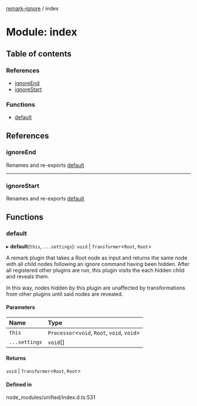 [remark-ignore](../README.md) / index

# Module: index

## Table of contents

### References

- [ignoreEnd](index.md#ignoreend)
- [ignoreStart](index.md#ignorestart)

### Functions

- [default](index.md#default)

## References

### ignoreEnd

Renames and re-exports [default](end.md#default)

___

### ignoreStart

Renames and re-exports [default](start.md#default)

## Functions

### default

▸ **default**(`this`, `...settings`): `void` \| `Transformer`<`Root`, `Root`\>

A remark plugin that takes a Root node as input and returns the same node
with all child nodes following an ignore command having been hidden. After
all registered other plugins are run, this plugin visits the each hidden
child and reveals them.

In this way, nodes hidden by this plugin are unaffected by transformations
from other plugins until said nodes are revealed.

#### Parameters

| Name | Type |
| :------ | :------ |
| `this` | `Processor`<`void`, `Root`, `void`, `void`\> |
| `...settings` | `void`[] |

#### Returns

`void` \| `Transformer`<`Root`, `Root`\>

#### Defined in

node_modules/unified/index.d.ts:531
